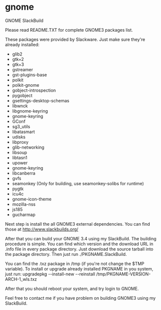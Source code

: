 gnome
=====

GNOME SlackBuild

Please read README.TXT for complete GNOME3 packages list.

These packages were provided by Slackware. Just make sure they're already
installed:
- glib2
- gtk+2
- gtk+3
- gstreamer
- gst-plugins-base
- polkit
- polkit-gnome
- gobject-introspection
- pygobject
- gsettings-desktop-schemas
- libwnck
- libgnome-keyring
- gnome-keyring
- GConf
- sg3_utils
- libatasmart
- udisks
- libproxy
- glib-networking
- libsoup
- libtasn1
- upower
- gnome-keyring
- libcanberra
- gvfs
- seamonkey (Only for building, use seamonkey-solibs for runtime)
- pygtk
- icu4c
- gnome-icon-theme
- mozilla-nss
- js185
- gucharmap

Next step is install the all GNOME3 external dependencies. You can find those at
http://www.slackbuilds.org/

After that you can build your GNOME 3.4 using my SlackBuild. The building
procedure is simple. You can find which version and the download URL in .info
file in every package directory. Just download the source tarball into the
package directory. Then just run ./PKGNAME.SlackBuild.

You can find the .txz package in /tmp (if you're not change the $TMP variable).
To install or upgrade already installed PKGNAME in you system, just run:
upgradepkg --install-new --reinstall /tmp/PKGNAME-VERSION-ARCH-1_wls.txz

After that you should reboot your system, and try login to GNOME.

Feel free to contact me if you have problem on building GNOME3 using my
SlackBuild.
